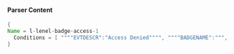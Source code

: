 #### Parser Content
```Java
{
Name = l-lenel-badge-access-1
  Conditions = [ """"EVTDESCR":"Access Denied"""", """"BADGENAME":""", """"EMPID":""", """"CARDNUM":""", """leaf""" ]
}
```